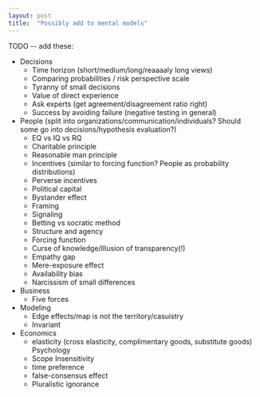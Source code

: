 ```yaml
---
layout: post
title:  "Possibly add to mental models"
---
```


TODO -- add these:

- Decisions
  - Time horizon (short/medium/long/reaaaaly long views)
  - Comparing probabilities / risk perspective scale
  - Tyranny of small decisions
  - Value of direct experience
  - Ask experts (get agreement/disagreement ratio right)
  - Success by avoiding failure (negative testing in general)
- People (split into organizations/communication/individuals? Should
  some go into decisions/hypothesis evaluation?)
  - EQ vs IQ vs RQ
  - Charitable principle
  - Reasonable man principle
  - Incentives (similar to forcing function? People as probability
    distributions)
  - Perverse incentives
  - Political capital
  - Bystander effect
  - Framing
  - Signaling
  - Betting vs socratic method
  - Structure and agency
  - Forcing function
  - Curse of knowledge/Illusion of transparency(!)
  - Empathy gap
  - Mere-exposure effect
  - Availability bias
  - Narcissism of small differences
- Business
  - Five forces
- Modeling
  - Edge effects/map is not the territory/casuistry
  - Invariant
- Economics
  - elasticity (cross elasticity, complimentary goods, substitute goods)
Psychology
  - Scope Insensitivity
  - time preference
  - false-consensus effect
  - Pluralistic ignorance
